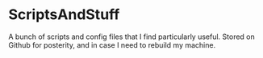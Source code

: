 ScriptsAndStuff
===============

A bunch of scripts and config files that I find particularly useful. Stored on Github for posterity, and in case I need to rebuild my machine. 
